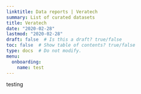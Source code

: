 ```yaml
---
linktitle: Data reports | Veratech
summary: List of curated datasets
title: Veratech
date: "2020-02-28"
lastmod: "2020-02-28"
draft: false  # Is this a draft? true/false
toc: false  # Show table of contents? true/false
type: docs  # Do not modify.
menu:
  onboarding:
    name: test
---
```


testing